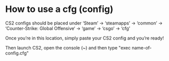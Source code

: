 
# How to use a cfg (config)
CS2 configs should be placed under ‘Steam’ -> ‘steamapps’ -> ‘common’ -> ‘Counter-Strike: Global Offensive‘ -> ‘game’ -> ‘csgo’ -> ‘cfg’

Once you’re in this location, simply paste your CS2 config and you’re ready!

Then launch CS2, open the console (~) and then type "exec name-of-config.cfg"
